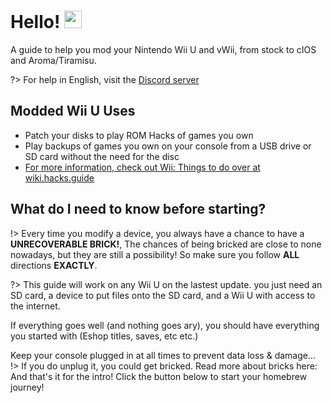 # Hello! <img src="https://user-images.githubusercontent.com/1303154/88677602-1635ba80-d120-11ea-84d8-d263ba5fc3c0.gif" width="28px" alt="wave">

A guide to help you mod your Nintendo Wii U and vWii, from stock to cIOS and Aroma/Tiramisu.

?> For help in English, visit the [Discord server](https://discord.gg/dK5rNaMhMt)
## Modded Wii U Uses
- Patch your disks to play ROM Hacks of games you own
- Play backups of games you own on your console from a USB drive or SD card without the need for the disc
- [For more information, check out Wii: Things to do over at wiki.hacks.guide](https://wiki.hacks.guide/wiki/Wii:Things_to_do)
## What do I need to know before starting?

!> Every time you modify a device, you always have a chance to have a **UNRECOVERABLE BRICK!**, The chances of being bricked are close to none nowadays, but they are still a possibility! So make sure you follow **ALL** directions **EXACTLY**.

?> This guide will work on any Wii U on the lastest update. you just need an SD card, a device to put files onto the SD card, and a Wii U with access to the internet.

If everything goes well (and nothing goes ary), you should have everything you started with (Eshop titles, saves, etc etc.)

Keep your console plugged in at all times to prevent data loss & damage...
!> If you do unplug it, you could get bricked. Read more about bricks here:
And that's it for the intro! Click the button below to start your homebrew journey!
